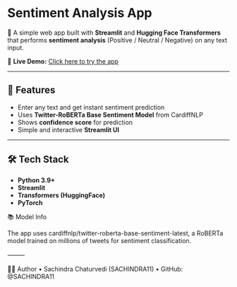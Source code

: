 # Sentiment Analysis App

🚀 A simple web app built with **Streamlit** and **Hugging Face Transformers** that performs **sentiment analysis** (Positive / Neutral / Negative) on any text input.  

🔗 **Live Demo:** [Click here to try the app](https://sentiment-app-qunn77exinhz8qtkfz2kbs.streamlit.app/)

---

## 📌 Features
- Enter any text and get instant sentiment prediction
- Uses **Twitter-RoBERTa Base Sentiment Model** from CardiffNLP
- Shows **confidence score** for prediction
- Simple and interactive **Streamlit UI**

---

## 🛠️ Tech Stack
- **Python 3.9+**
- **Streamlit**
- **Transformers (HuggingFace)**
- **PyTorch**


📚 Model Info

The app uses cardiffnlp/twitter-roberta-base-sentiment-latest, a RoBERTa model trained on millions of tweets for sentiment classification.

⸻

👨‍💻 Author
	•	Sachindra Chaturvedi (SACHINDRA11)
	•	GitHub: @SACHINDRA11
